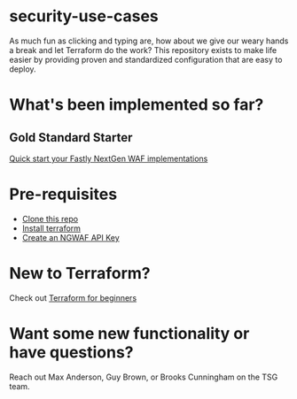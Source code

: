 # security-use-cases
As much fun as clicking and typing are, how about we give our weary hands a break and let Terraform do the work? This repository exists to make life easier by providing proven and standardized configuration that are easy to deploy.

<!-- Much inspiration from [10 Pro Tips for Getting the Most out of your Next-Gen WAF](https://www.fastly.com/blog/10-pro-tips-for-getting-the-most-out-of-your-next-gen-waf) -->

# What's been implemented so far?
## Gold Standard Starter
[Quick start your Fastly NextGen WAF implementations](https://github.com/fastly/security-use-cases/tree/main/gold-standard-starter)

# Pre-requisites
* [Clone this repo](https://docs.github.com/en/repositories/creating-and-managing-repositories/cloning-a-repository)
* [Install terraform](https://developer.hashicorp.com/terraform/downloads)
* [Create an NGWAF API Key](https://docs.fastly.com/signalsciences/developer/using-our-api/#about-api-access-tokens)

# New to Terraform?
Check out [Terraform for beginners](https://geekflare.com/terraform-for-beginners/)

# Want some new functionality or have questions?
Reach out Max Anderson, Guy Brown, or Brooks Cunningham on the TSG team.


